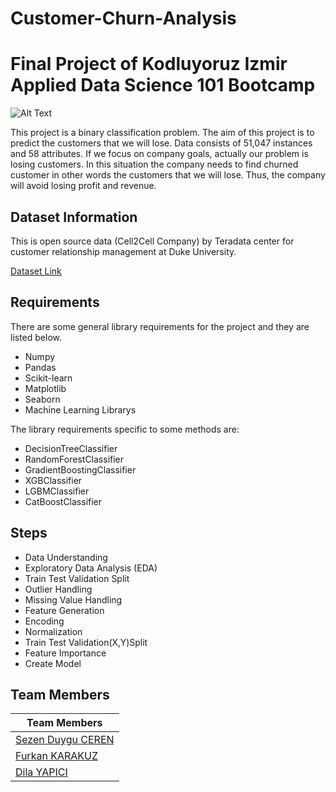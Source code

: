 # Customer-Churn-Analysis 
# Final Project of Kodluyoruz Izmir Applied Data Science 101 Bootcamp


![Alt Text](https://specials-images.forbesimg.com/imageserve/5f1fd679c4049d7bec674c92/960x0.gif?fit=scale)

This project is a binary classification problem. The aim of this project is to predict the customers that we will lose. Data consists of 51,047 instances and 58 attributes. If we focus on company goals, actually our problem is losing customers. In this situation the company needs to find churned customer in other words the customers that we will lose. Thus, the company will avoid losing profit and revenue.


## Dataset Information

This is open source data (Cell2Cell Company) by Teradata center for customer relationship management at Duke University.

[Dataset Link](https://www.kaggle.com/jpacse/datasets-for-churn-telecom)

## Requirements

There are some general library requirements for the project and they are listed below.
 *    Numpy
 *    Pandas
 *    Scikit-learn
 *    Matplotlib
 *    Seaborn
 *    Machine Learning Librarys

The library requirements specific to some methods are:
 *    DecisionTreeClassifier
 *    RandomForestClassifier
 *    GradientBoostingClassifier
 *    XGBClassifier
 *    LGBMClassifier
 *    CatBoostClassifier

## Steps
 *    Data Understanding
 *    Exploratory Data Analysis (EDA)
 *    Train Test Validation Split
 *    Outlier Handling
 *    Missing Value Handling
 *    Feature Generation
 *    Encoding
 *    Normalization
 *    Train Test Validation(X,Y)Split
 *    Feature Importance
 *    Create Model


## Team Members

|Team Members|
|---------|
|[Sezen Duygu CEREN](https://github.com/duyguceren)
|[Furkan KARAKUZ](https://github.com/furkankarakuz)
|[Dila YAPICI](https://github.com/dilayapici)

